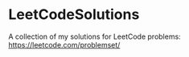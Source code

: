 # LeetCodeSolutions
A collection of my solutions for LeetCode problems: https://leetcode.com/problemset/
